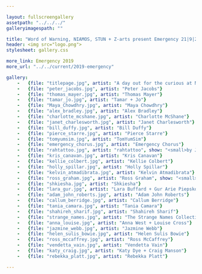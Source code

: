 ```yaml
---

layout: fullscreengallery
assetpath: "../../../"
galleryimagespath: ""

title: "Word of Warning, NIAMOS, STUN + Z-arts present Emergency 21|9|2019"
header: <img src="logo.png">
stylesheet: gallery.css

more_link: Emergency 2019
more_url: "../../current/2019-emergency"

gallery:
    -   {file: "titlepage.jpg", artist: "A day out for the curious at NIAMOS, STUN + Z-arts, Sat 21 Sep 2019", show: "<small>Kelvin Atmadibrata by Luana Logina</small>"}
    -   {file: "peter_jacobs.jpg", artist: "Peter Jacobs"}
    -   {file: "thomas_mayer.jpg", artist: "Thomas Mayer"} 
    -   {file: "tamar_jo.jpg", artist: "Tamar + Jo"} 
    -   {file: "Maya_Chowdhry.jpg", artist: "Maya Chowdhry"}
    -   {file: "alex_bradley.jpg", artist: "Alex Bradley"} 
    -   {file: "charlotte_mcshane.jpg", artist: "Charlotte McShane"}
    -   {file: "janet_charlesworth.jpg", artist: "Janet Charlesworth"}
    -   {file: "bill_duffy.jpg", artist: "Bill Duffy"}
    -   {file: "pierce_starre.jpg", artist: "Pierce Starre"}
    -   {file: "tomyumsim.jpg", artist: "TomYumSim"}
    -   {file: "emergency_chorus.jpg", artist: "Emergency Chorus"}
    -   {file: "rahtattoo.jpg", artist: "rahtattoo", show: "<small>by Jake Lewis</small>"}
    -   {file: "kris_canavan.jpg", artist: "Kris Canavan"}
    -   {file: "kellie_colbert.jpg", artist: "Kellie Colbert"}
    -   {file: "holly_spillar.jpg", artist: "Holly Spillar"}
    -   {file: "kelvin_atmadibrata.jpg", artist: "Kelvin Atmadibrata"}
    -   {file: "ross_graham.jpg", artist: "Ross Graham", show: "<small>by Jake Lewis</small>"}
    -   {file: "shkiesha.jpg", artist: "Shkiesha"}
    -   {file: "lara_gur.jpg", artist: "Lara Buffard + Gur Arie Piepskovitz"}
    -   {file: "adam_john_roberts.jpg", artist: "Adam John Roberts"}
    -   {file: "callum_berridge.jpg", artist: "Callum Berridge"}
    -   {file: "tania_camara.jpg", artist: "Tania Camara"}
    -   {file: "shahireh_sharif.jpg", artist: "Shahireh Sharif"}
    -   {file: "strange_names.jpg", artist: "The Strange Names Collective"}
    -   {file: "anna_louise.jpg", artist: "Anna West + Louise Cross"}
    -   {file: "jazmine_webb.jpg", artist: "Jazmine Webb"}
    -   {file: "helen_sulis_bowie.jpg", artist: "Helen Sulis Bowie"}
    -   {file: "ross_mccaffrey.jpg", artist: "Ross McCaffrey"}
    -   {file: "vendetta_vain.jpg", artist: "Vendetta Vain"}
    -   {file: "katy_craig.jpg", artist: "Katy Dye + Craig Manson"}
    -   {file: "rebekka_platt.jpg", artist: "Rebekka Platt"}

---
```


